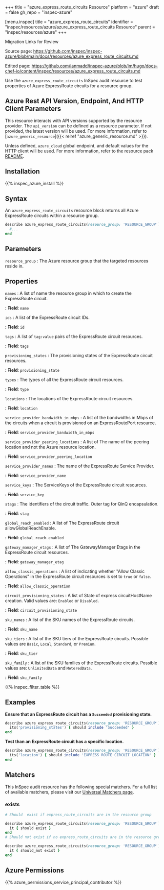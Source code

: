 +++
title = "azure_express_route_circuits Resource"
platform = "azure"
draft = false
gh_repo = "inspec-azure"

[menu.inspec]
title = "azure_express_route_circuits"
identifier = "inspec/resources/azure/azure_express_route_circuits Resource"
parent = "inspec/resources/azure"
+++

<div class="admonition-note">
<p class="admonition-note-title">Migration Links for Review</p>
<div class="admonition-note-text">
<p>Source page: <a href="https://github.com/inspec/inspec-azure/blob/main/docs/resources/azure_express_route_circuits.md">https://github.com/inspec/inspec-azure/blob/main/docs/resources/azure_express_route_circuits.md</a></p>
<p>Edited page: <a href="https://github.com/ianmadd/inspec-azure/blob/im/hugo/docs-chef-io/content/inspec/resources/azure_express_route_circuits.md">https://github.com/ianmadd/inspec-azure/blob/im/hugo/docs-chef-io/content/inspec/resources/azure_express_route_circuits.md</a></p>
</div>
</div>


Use the `azure_express_route_circuits` InSpec audit resource to test properties of Azure ExpressRoute circuits for a resource group.

## Azure Rest API Version, Endpoint, And HTTP Client Parameters

This resource interacts with API versions supported by the resource provider.
The `api_version` can be defined as a resource parameter.
If not provided, the latest version will be used.
For more information, refer to [`azure_generic_resource`]({{< relref "azure_generic_resource.md" >}}).

Unless defined, `azure_cloud` global endpoint, and default values for the HTTP client will be used.
For more information, refer to the resource pack [README](https://github.com/inspec/inspec-azure/blob/main/README.md).

## Installation

{{% inspec_azure_install %}}

## Syntax

An `azure_express_route_circuits` resource block returns all Azure ExpressRoute circuits within a resource group.

```ruby
describe azure_express_route_circuits(resource_group: 'RESOURCE_GROUP') do
  #...
end
```

## Parameters

`resource_group`
: The Azure resource group that the targeted resources reside in.

## Properties

`names`
: A list of name the resource group in which to create the ExpressRoute circuit.

: **Field**: `name`

`ids`
: A list of the ExpressRoute circuit IDs.

: **Field**: `id`

`tags`
: A list of `tag:value` pairs of the ExpressRoute circuit resources.

: **Field**: `tags`

`provisioning_states`
: The provisioning states of the ExpressRoute circuit resources.

: **Field**: `provisioning_state`

`types`
: The types of all the ExpressRoute circuit resources.

: **Field**: `type`

`locations`
: The locations of the ExpressRoute circuit resources.

: **Field**: `location`

`service_provider_bandwidth_in_mbps`
: A list of the bandwidths in Mbps of the circuits when a circuit is provisioned on an ExpressRoutePort resource.

: **Field**: `service_provider_bandwidth_in_mbps`

`service_provider_peering_locations`
: A list of The name of the peering location and not the Azure resource location.

: **Field**: `service_provider_peering_location`

`service_provider_names`
: The name of the ExpressRoute Service Provider.

: **Field**: `service_provider_name`

`service_keys`
: The ServiceKeys of the ExpressRoute circuit resources.

: **Field**: `service_key`

`stags`
: The identifiers of the circuit traffic. Outer tag for QinQ encapsulation.

: **Field**: `stag`

`global_reach_enabled`
: A list of The ExpressRoute circuit allowGlobalReachEnable.

: **Field**: `global_reach_enabled`

`gateway_manager_etags`
: A list of The GatewayManager Etags in the ExpressRoute circuit resources.

: **Field**: `gateway_manager_etag`

`allow_classic_operations`
: A list of indicating whether "Allow Classic Operations" in the ExpressRoute circuit resources is set to `true` or `false`.

: **Field**: `allow_classic_operation`

`circuit_provisioning_states`
: A list of State of express circuitHostName creation. Valid values are: `Enabled` or `Disabled`.

: **Field**: `circuit_provisioning_state`

`sku_names`
: A list of the SKU names of the ExpressRoute circuits.

: **Field**: `sku_name`

`sku_tiers`
: A list of the SKU tiers of the ExpressRoute circuits. Possible values are `Basic`, `Local`, `Standard`, or `Premium`.

: **Field**: `sku_tier`

`sku_family`
: A list of the SKU families of the ExpressRoute circuits. Possible values are: `UnlimitedData` and `MeteredData`.

: **Field**: `sku_family`

{{% inspec_filter_table %}}

## Examples

**Ensure that an ExpressRoute circuit has a `Succeeded` provisioning state.**

```ruby
describe azure_express_route_circuits(resource_group: 'RESOURCE_GROUP') do
  its('provisioning_states') { should include 'Succeeded' }
end
```

**Test than an ExpressRoute circuit has a specific location.**

```ruby
describe azure_express_route_circuits(resource_group: 'RESOURCE_GROUP') do
  its('location') { should include 'EXPRESS_ROUTE_CIRCUIT_LOCATION' }
end
```

## Matchers

This InSpec audit resource has the following special matchers. For a full list of available matchers, please visit our [Universal Matchers page](https://www.inspec.io/docs/reference/matchers/).

### exists

```ruby
# Should  exist if express_route_circuits are in the resource group

describe azure_express_route_circuits(resource_group: 'RESOURCE_GROUP') do
  it { should exist }
end
# Should not exist if no express_route_circuits are in the resource group

describe azure_express_route_circuits(resource_group: 'RESOURCE_GROUP') do
  it { should_not exist }
end
```

## Azure Permissions

{{% azure_permissions_service_principal_contributor %}}
